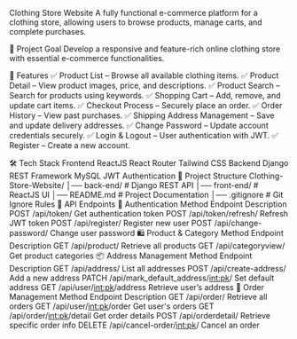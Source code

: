 Clothing Store Website
A fully functional e-commerce platform for a clothing store, allowing users to browse products, manage carts, and complete purchases.

🎯 Project Goal
Develop a responsive and feature-rich online clothing store with essential e-commerce functionalities.

🚀 Features
✅ Product List – Browse all available clothing items.
✅ Product Detail – View product images, price, and descriptions.
✅ Product Search – Search for products using keywords.
✅ Shopping Cart – Add, remove, and update cart items.
✅ Checkout Process – Securely place an order.
✅ Order History – View past purchases.
✅ Shipping Address Management – Save and update delivery addresses.
✅ Change Password – Update account credentials securely.
✅ Login & Logout – User authentication with JWT.
✅ Register – Create a new account.

🛠️ Tech Stack
Frontend
ReactJS
React Router
Tailwind CSS
Backend
Django REST Framework
MySQL
JWT Authentication
📂 Project Structure
Clothing-Store-Website/
│── back-end/          # Django REST API
│── front-end/         # ReactJS UI
│── README.md          # Project Documentation
│── .gitignore         # Git Ignore Rules
📌 API Endpoints
🔐 Authentication
Method	Endpoint	Description
POST	/api/token/	Get authentication token
POST	/api/token/refresh/	Refresh JWT token
POST	/api/register/	Register new user
POST	/api/change-password/	Change user password
🛍️ Product & Category
Method	Endpoint	Description
GET	/api/product/	Retrieve all products
GET	/api/categoryview/	Get product categories
📦 Address Management
Method	Endpoint	Description
GET	/api/address/	List all addresses
POST	/api/create-address/	Add a new address
PATCH	/api/mark_default_address/<int:pk>/	Set default address
GET	/api/user/<int:pk>/address	Retrieve user’s address
🛒 Order Management
Method	Endpoint	Description
GET	/api/order/	Retrieve all orders
GET	/api/user/<int:pk>/order	Get user's orders
GET	/api/order/<int:pk>/detail	Get order details
POST	/api/orderdetail/	Retrieve specific order info
DELETE	/api/cancel-order/<int:pk>/	Cancel an order
